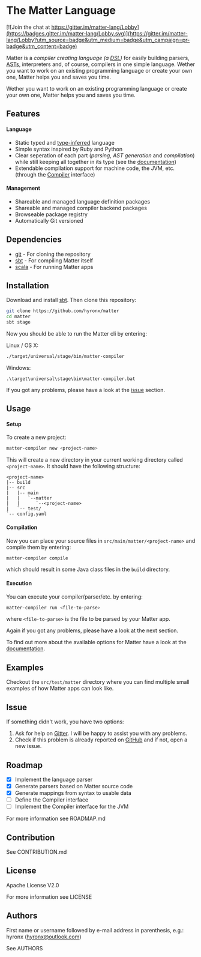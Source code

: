 # The Matter Language

[![Join the chat at https://gitter.im/matter-lang/Lobby](https://badges.gitter.im/matter-lang/Lobby.svg)](https://gitter.im/matter-lang/Lobby?utm_source=badge&utm_medium=badge&utm_campaign=pr-badge&utm_content=badge)

Matter is a _compiler creating language \(a [DSL](https://en.wikipedia.org/wiki/Domain-specific_language)\)_ for easily building parsers, [ASTs](https://en.wikipedia.org/wiki/Abstract_syntax_tree), interpreters and, of course, compilers in one simple language. Wether you want to work on an existing programming language or create your own one, Matter helps you and saves you time.

Wether you want to work on an existing programming language or create your own one, Matter helps you and saves you time.

## Features
#### Language

* Static typed and [type-inferred](https://en.wikipedia.org/wiki/Type_inference) language
* Simple syntax inspired by Ruby and Python
* Clear seperation of each part \(_parsing_, _AST generation_ and _compilation_\) while still keeping all together in its type \(see the [documentation](https://www.gitbook.com/book/hyronx/matter-lang/details)\)
* Extendable compilation support for machine code, the JVM, etc. \(through the [Compiler](https://www.gitbook.com/book/hyronx/matter-lang/details) interface\)

#### Management

* Shareable and managed language definition packages
* Shareable and managed compiler backend packages
* Browseable package registry
* Automatically Git versioned

## Dependencies

- [git](https://git-scm.com/downloads) - For cloning the repository
- [sbt](http://www.scala-sbt.org/download.html) - For compiling Matter itself
- [scala](https://www.scala-lang.org/download/) - For running Matter apps

## Installation

Download and install [sbt](http://www.scala-sbt.org/download.html).
Then clone this repository:
```bash
git clone https://github.com/hyronx/matter
cd matter
sbt stage
```

Now you should be able to run the Matter cli by entering:

Linux / OS X:
```bash
./target/universal/stage/bin/matter-compiler
```

Windows:
```batch
.\target\universal\stage\bin\matter-compiler.bat
```

If you got any problems, please have a look at the [issue](README.md#Issue) section.

## Usage
#### Setup

To create a new project:
```bash
matter-compiler new <project-name>
```

This will create a new directory in your current working directory called `<project-name>`. It should have the following structure:
```
<project-name>
|-- build
|-- src
|   |-- main
|   |   `--matter
|   |      `--<project-name>
|   `-- test/
`-- config.yaml
```

#### Compilation

Now you can place your source files in `src/main/matter/<project-name>` and compile them by entering:
```bash
matter-compiler compile
```
which should result in some Java class files in the `build` directory.

#### Execution

You can execute your compiler/parser/etc. by entering:
```bash
matter-compiler run <file-to-parse>
```
where `<file-to-parse>` is the file to be parsed by your Matter app.

Again if you got any problems, please have a look at the next section.

To find out more about the available options for Matter have a look at the [documentation](https://www.gitbook.com/book/hyronx/matter-lang/details).

## Examples

Checkout the `src/test/matter` directory where you can find multiple small examples
of how Matter apps can look like.

## Issue

If something didn't work, you have two options:

1. Ask for help on [Gitter](https://gitter.im/matter-lang/Lobby). I will be happy to assist you with any problems.
2. Check if this problem is already reported on [GitHub](https://github.com/hyronx/matter/issues) and if not, open a new issue.

## Roadmap

* [x] Implement the language parser
* [x] Generate parsers based on Matter source code
* [x] Generate mappings from syntax to usable data
* [ ] Define the Compiler interface
* [ ] Implement the Compiler interface for the JVM

For more information see ROADMAP.md

## Contribution

See CONTRIBUTION.md

## License

Apache License V2.0

For more information see LICENSE

## Authors

First name or username followed by e-mail address in parenthesis, e.g.:
hyronx (hyronx@outlook.com)

See AUTHORS
